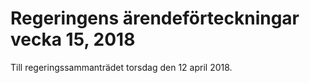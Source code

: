 # Regeringens ärendeförteckningar vecka 15, 2018

Till regeringssammanträdet torsdag den 12 april 2018\.
